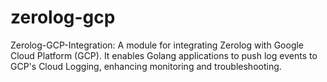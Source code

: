 # zerolog-gcp
Zerolog-GCP-Integration: A module for integrating Zerolog with Google Cloud Platform (GCP). It enables Golang applications to push log events to GCP's Cloud Logging, enhancing monitoring and troubleshooting.

